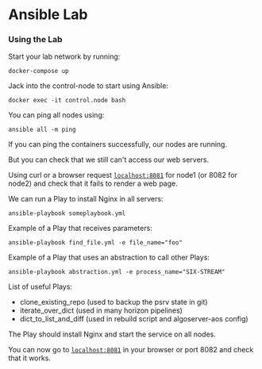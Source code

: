 # Ansible Lab

### Using the Lab
Start your lab network by running:
```ash
docker-compose up
```

Jack into the control-node to start using Ansible:
```ash
docker exec -it control.node bash
```

You can ping all nodes using:
```ash
ansible all -m ping
```

If you can ping the containers successfully, our nodes are running.

But you can check that we still can't access our web servers.

Using curl or a browser request [`localhost:8081`](http://localhost:8081) for node1 (or 8082 for node2) and check that it fails to render a web page.

We can run a Play to install Nginx in all servers:
```ash
ansible-playbook someplaybook.yml
```

Example of a Play that receives parameters:
```ash
ansible-playbook find_file.yml -e file_name="foo"
```

Example of a Play that uses an abstraction to call other Plays:
```ash
ansible-playbook abstraction.yml -e process_name="SIX-STREAM"
```

List of useful Plays:
- clone_existing_repo     (used to backup the psrv state in git)
- iterate_over_dict       (used in many horizon pipelines)
- dict_to_list_and_diff   (used in rebuild script and algoserver-aos config)

The Play should install Nginx and start the service on all nodes.

You can now go to [`localhost:8081`](http://localhost:8081) in your browser or port 8082 and check that it works.
